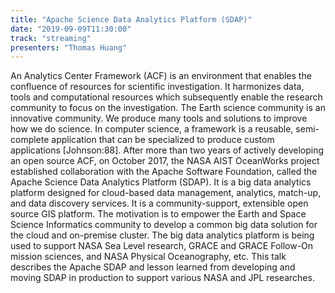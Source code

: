 ```yaml
---
title: "Apache Science Data Analytics Platform (SDAP)"
date: "2019-09-09T11:30:00"
track: "streaming"
presenters: "Thomas Huang"
---
```


An Analytics Center Framework (ACF) is an environment that enables the confluence of resources for scientific investigation. It harmonizes data, tools and computational resources which subsequently enable the research community to focus on the investigation. The Earth science community is an innovative community. We produce many tools and solutions to improve how we do science. In computer science, a framework is a reusable, semi-complete application that can be specialized to produce custom applications [Johnson:88].  After more than two years of actively developing an open source ACF, on October 2017, the NASA AIST OceanWorks project established collaboration with the Apache Software Foundation, called the Apache Science Data Analytics Platform (SDAP). It is a big data analytics platform designed for cloud-based data management, analytics, match-up, and data discovery services. It is a community-support, extensible open source GIS platform. The motivation is to empower the Earth and Space Science Informatics community to develop a common big data solution for the cloud and on-premise cluster. The big data analytics platform is being used to support NASA Sea Level research, GRACE and GRACE Follow-On mission sciences, and NASA Physical Oceanography, etc. This talk describes the Apache SDAP and lesson learned from developing and moving SDAP in production to support various NASA and JPL researches.